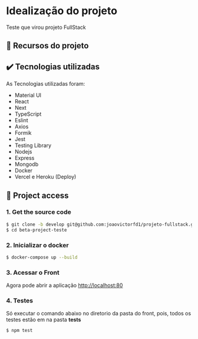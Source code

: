 # Idealização do projeto

Teste que virou projeto FullStack

## 🔨 Recursos do projeto


## ✔️ Tecnologias utilizadas

As Tecnologias utilizadas foram:

- Material UI
- React
- Next
- TypeScript
- Eslint
- Axios
- Formik
- Jest
- Testing Library
- Nodejs
- Express
- Mongodb
- Docker
- Vercel e Heroku (Deploy)

## 📁 Project access

### 1. Get the source code

```sh
$ git clone -b develop git@github.com:joaovictorfd1/projeto-fullstack.git
$ cd beta-project-teste

```

### 2. Inicializar o docker

```sh
$ docker-compose up --build

```

### 3. Acessar o Front

Agora pode abrir a aplicação  [http://localhost:80](http://localhost:80)

### 4. Testes

Só executar o comando abaixo no diretorio da pasta do front, pois, todos os testes estão em na pasta __tests__

```sh
$ npm test

```

